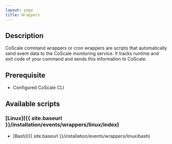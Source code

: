 ```yaml
---
layout: page
title: Wrappers
---
```


## Description
CoScale command wrappers or cron wrappers are scripts that automatically send event data to the CoScale monitoring service. It tracks runtime and exit code of your command and sends this information to CoScale.

## Prerequisite
* Configured CoScale CLI

## Available scripts

### [Linux]({{ site.baseurl }}/installation/events/wrappers/linux/index)
* [Bash]({{ site.baseurl }}/installation/events/wrappers/linux/bash)
